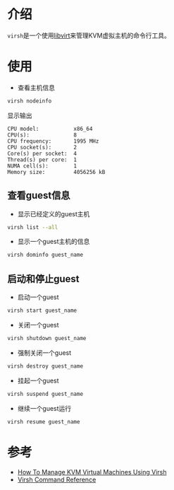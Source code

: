 # 介绍

`virsh`是一个使用[libvirt](http://libvirt.org/)来管理KVM虚拟主机的命令行工具。

# 使用

* 查看主机信息

```bash
virsh nodeinfo
```

显示输出

```
CPU model:           x86_64
CPU(s):              8
CPU frequency:       1995 MHz
CPU socket(s):       2
Core(s) per socket:  4
Thread(s) per core:  1
NUMA cell(s):        1
Memory size:         4056256 kB
```

## 查看guest信息

* 显示已经定义的guest主机

```bash
virsh list --all
```

* 显示一个guest主机的信息

```bash
virsh dominfo guest_name
```
## 启动和停止guest

* 启动一个guest

```bash
virsh start guest_name
```

* 关闭一个guest

```bash
virsh shutdown guest_name
```

* 强制关闭一个guest

```bash
virsh destroy guest_name
```

* 挂起一个guest

```bash
virsh suspend guest_name
```

* 继续一个guest运行

```bash
virsh resume guest_name
```

# 参考

* [How To Manage KVM Virtual Machines Using Virsh](http://acidborg.wordpress.com/2010/02/19/how-to-manage-kvm-virtual-machines-using-virsh/)
* [Virsh Command Reference](http://libvirt.org/sources/virshcmdref/html-single/)